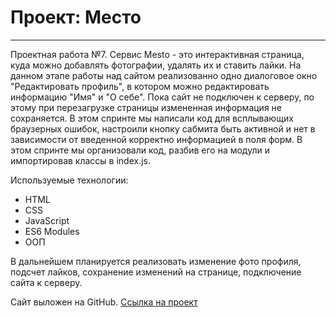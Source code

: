 # Проект: Место
------
Проектная работа №7.
Сервис Mesto - это интерактивная страница, куда можно добавлять фотографии, удалять их и ставить лайки. На данном этапе работы над сайтом реализованно одно диалоговое окно "Редактировать профиль", в котором можно редактировать информацию "Имя" и "О себе". 
Пока сайт не подключен к серверу, по этому при перезагрузке страницы измененная информация не сохраняется.
В этом спринте мы написали код для всплывающих браузерных ошибок, настроили кнопку сабмита быть активной и нет в зависимости от введенной корректно информацией в поля форм.
В этом спринте мы организовали код, разбив его на модули и импортировав классы в index.js.

Используемые технологии: 
* HTML
* CSS
* JavaScript
* ES6 Modules
* ООП

В дальнейшем планируется реализовать изменение фото профиля, подсчет лайков, сохранение изменений на странице, подключение сайта к серверу.

Сайт выложен на GitHub.
[Ссылка на проект](https://hrushchpe.github.io/mesto/ "Место")
